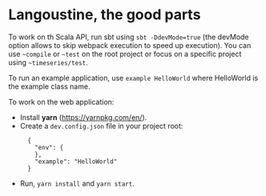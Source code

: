 # Langoustine, the good parts

To work on th Scala API, run sbt using `sbt -DdevMode=true` (the devMode
option allows to skip webpack execution to speed up execution). You can
use `~compile` or `~test` on the root project or focus on a specific
project using `~timeseries/test`.

To run an example application, use `example HelloWorld` where HelloWorld
is the example class name.

To work on the web application:

- Install **yarn** (https://yarnpkg.com/en/).
- Create a `dev.config.json` file in your project root:
  ```
    {
      "env": {
      },
      "example": "HelloWorld"
    }
  ```
- Run, `yarn install` and `yarn start`.



